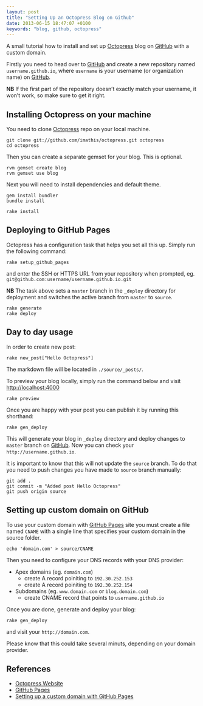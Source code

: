 ```yaml
---
layout: post
title: "Setting Up an Octopress Blog on Github"
date: 2013-06-15 18:47:07 +0100
keywords: "blog, github, octopress"
---
```


A small tutorial how to install and set up [Octopress][octo] blog on [GitHub][gh] with a custom domain.

[octo]:http://octopress.org/

Firstly you need to head over to [GitHub][gh] and create a new repository named `username.github.io`, where `username` is your username (or organization name) on [GitHub][gh].

**NB** If the first part of the repository doesn’t exactly match your username, it won’t work, so make sure to get it right.

[gh]:https://github.com/


## Installing Octopress on your machine

You need to clone [Octopress][octo] repo on your local machine. 

```
git clone git://github.com/imathis/octopress.git octopress
cd octopress
```

Then you can create a separate gemset for your blog. This is optional.

```
rvm gemset create blog
rvm gemset use blog
```
 
Next you will need to install dependencies and default theme.

```
gem install bundler
bundle install

rake install
```


## Deploying to GitHub Pages

Octopress has a configuration task that helps you set all this up. Simply run the following command:

```
rake setup_github_pages
```

and enter the SSH or HTTPS URL from your repository when prompted, eg. `git@github.com:username/username.github.io.git`


**NB** The task above sets a `master` branch in the `_deploy` directory for deployment and switches the active branch from `master` to `source`.


```
rake generate
rake deploy
```


## Day to day usage

In order to create new post:

```
rake new_post["Hello Octopress"]
```

The markdown file will be located in `./source/_posts/`. 

To preview your blog locally, simply run the command below and visit [http://localhost:4000][local]

```
rake preview
```

[local]:http://localhost:4000

Once you are happy with your post you can publish it by running this shorthand:

```
rake gen_deploy
```

This will generate your blog in `_deploy` directory and deploy changes to `master` branch on [GitHub][GH].
Now you can check your `http://username.github.io`.

It is important to know that this will not update the `source` branch. To do that you need to push changes you have made to `source` branch manually:

```
git add .
git commit -m "Added post Hello Octopress"
git push origin source
```


## Setting up custom domain on GitHub

To use your custom domain with [GitHub Pages][gh-pages] site you must create a file named `CNAME` with a single line that specifies your custom domain in the source folder.

```
echo 'domain.com' > source/CNAME
```

Then you need to configure your DNS records with your DNS provider:

* Apex domains (eg. `domain.com`)
    * create A record poiniting to `192.30.252.153`
    * create A record poiniting to `192.30.252.154`
* Subdomains (eg. `www.domain.com` or `blog.domain.com`)
    * create CNAME record that points to `username.github.io`

Once you are done, generate and deploy your blog:

```
rake gen_deploy
``` 

and visit your `http://domain.com`.

Please know that this could take several minuts, depending on your domain provider. 


## References

* [Octopress Website][octo]
* [GitHub Pages][gh-pages]
* [Setting up a custom domain with GitHub Pages][gh-custom]

[gh-pages]:https://pages.github.com/
[gh-custom]:https://help.github.com/articles/setting-up-a-custom-domain-with-github-pages



